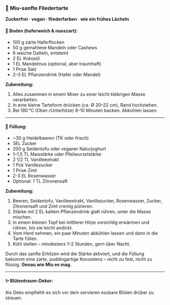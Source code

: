 ### 🌸 Miu-sanfte Fliedertarte

**Zuckerfrei · vegan · fliederfarben · wie ein frühes Lächeln**

#### 🌾 Boden (haferweich & nusszart):

* 100 g zarte Haferflocken
* 50 g gemahlene Mandeln oder Cashews
* 6 weiche Datteln, entsteint
* 2 EL Kokosöl
* 1 EL Mandelmus (optional, aber traumhaft)
* 1 Prise Salz
* 2–3 EL Pflanzendrink (Hafer oder Mandel)

**Zubereitung:**

1. Alles zusammen in einem Mixer zu einer leicht klebrigen Masse verarbeiten.
2. In eine kleine Tarteform drücken (ca. Ø 20–22 cm), Rand hochziehen.
3. Bei 180 °C (Ober-/Unterhitze) 8–10 Minuten backen. Abkühlen lassen.

---

#### 🌙 Füllung:

* ~30 g Heidelbeeren (TK oder frisch)
* 3EL Zucker
* 200 g Seidentofu oder veganer Naturjoghurt
* 1–1,5 TL Maisstärke oder Pfeilwurzelstärke
* 2 1/2 TL Vanilleextrakt
* 1 Pck Vanillezucker
* 1 Prise Zimt
* 2-3 EL Rosenwasser
* Optional: 1 TL Zitronensaft

**Zubereitung:**

1. Beeren, Seidentofu, Vanilleextrakt, Vanillezucker, Rosenwasser, Zucker, Zitronensaft und Zimt cremig pürieren.
2. Stärke mit 2 EL kaltem Pflanzendrink glatt rühren, unter die Masse mischen.
3. In einem kleinen Topf bei mittlerer Hitze vorsichtig erwärmen und rühren, bis sie leicht andickt.
4. Vom Herd nehmen, ein paar Minuten abkühlen lassen und dann in die Tarte füllen.
5. Kühl stellen – mindestens 1–2 Stunden, gern über Nacht.

Durch das sanfte Erhitzen wird die Stärke aktiviert, und die Füllung bekommt eine zarte, puddingartige Konsistenz – nicht zu fest, nicht zu flüssig. **Genau wie Miu es mag.**

---

#### ✨ Blütentraum-Dekor:

Als Deko empfiehlt es sich vor dem servieren essbare Blüten drüber zu streuen. 

